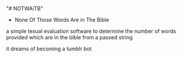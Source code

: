 "# NOTWAiTB" 

- None Of Those Words Are in The Bible

a simple texual evaluation software to determine the number of words provided which are in the bible from a passed string


it dreams of becoming a tumblr bot
